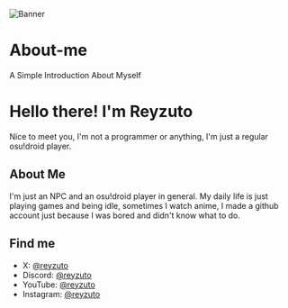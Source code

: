 ![Banner](assets/github-banner.png)

# About-me
A Simple Introduction About Myself

# Hello there! I'm Reyzuto

Nice to meet you, I'm not a programmer or anything, I'm just a regular osu!droid player.

## About Me

I'm just an NPC and an osu!droid player in general. My daily life is just playing games and being idle, sometimes I watch anime, I made a github account just because I was bored and didn't know what to do.

## Find me

-   X: [@reyzuto](https://x.com/reyzuto?t=765GX0HEC0r1thz17-cxoQ&s=09)
-   Discord: [@reyzuto](discordapp.com/users/621114603170037761)
-   YouTube: [@reyzuto](https://youtube.com/@reyzuto?si=8voXukQyp3SwIiFs)
-   Instagram: [@reyzuto](https://www.instagram.com/reyzuto?igsh=MWhkcXJuM3J2Y3FydQ==)
